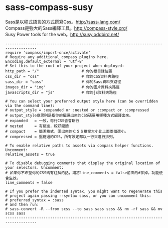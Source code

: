 # sass-compass-susy

Sass是以程式語言的方式撰寫Css。http://sass-lang.com/ <br>
Compass是強大的Sass編譯工具。http://compass-style.org/ <br>
Susy Power tools for the web。http://susy.oddbird.net/ <br>


    ------------------------------------------------------------------------------------
    require 'compass/import-once/activate'
    # Require any additional compass plugins here.
    Encoding.default_external = 'utf-8'
    # Set this to the root of your project when deployed:
    http_path = "/"                   # 你的根目錄位置
    css_dir = "css"                   # 你的CSS資料夾路徑
    sass_dir = "sass"                 # 你的Sass資料夾路徑
    images_dir = "img"                # 你的圖片資料夾路徑
    javascripts_dir = "js"            # 你的js資料夾路徑
    
    # You can select your preferred output style here (can be overridden via the command line):
    # output_style = :expanded or :nested or :compact or :compressed
    # output_style意思則是指你的編譯出來的CSS碼要用哪種方式編譯出來。
    # expanded   = 一般，每行CSS皆會斷行
    # nested     = 有縮進，較好閱讀
    # compact    = 簡潔格式，匯出來的ＣＳＳ檔案大小比上面兩個還小。
    # compressed = 壓縮過的CSS，所有設定都以一行來進行排列。
    
    # To enable relative paths to assets via compass helper functions. Uncomment:
    relative_assets = true
    
    # To disable debugging comments that display the original location of your selectors. Uncomment:
    # 如果你不希望你的CSS碼有註解的話，請將line_comments = false前面的#拿掉，功能便會生效。
    line_comments = false
    
    # If you prefer the indented syntax, you might want to regenerate this
    # project again passing --syntax sass, or you can uncomment this:
    # preferred_syntax = :sass
    # and then run:
    # sass-convert -R --from scss --to sass sass scss && rm -rf sass && mv scss sass
    ------------------------------------------------------------------------------------
